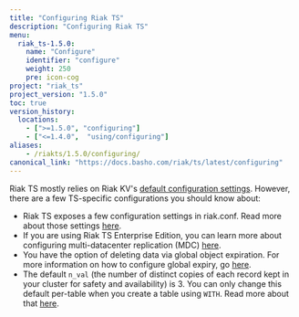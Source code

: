 ```yaml
---
title: "Configuring Riak TS"
description: "Configuring Riak TS"
menu:
  riak_ts-1.5.0:
    name: "Configure"
    identifier: "configure"
    weight: 250
    pre: icon-cog
project: "riak_ts"
project_version: "1.5.0"
toc: true
version_history:
  locations:
    - [">=1.5.0", "configuring"]
    - ["<=1.4.0",  "using/configuring"]
aliases:
    - /riakts/1.5.0/configuring/
canonical_link: "https://docs.basho.com/riak/ts/latest/configuring"
---
```



[riakconf]: /riakconf
[mdc]: /mdc
[global expiry]: /global-object-expiration
[kv config]: /riak/kv/2.2.0/configuring/reference
[WITH]: /riak/ts/1.5.0/using/creating-activating/#using-the-with-clause

Riak TS mostly relies on Riak KV's [default configuration settings][kv config]. However, there are a few TS-specific configurations you should know about:

* Riak TS exposes a few configuration settings in riak.conf. Read more about those settings [here][riakconf].
* If you are using Riak TS Enterprise Edition, you can learn more about configuring multi-datacenter replication (MDC) [here][mdc].
* You have the option of deleting data via global object expiration. For more information on how to configure global expiry, go [here][global expiry].
* The default `n_val` (the number of distinct copies of each record kept in your cluster for safety and availability) is 3. You can only change this default per-table when you create a table using `WITH`. Read more about that [here][WITH].

